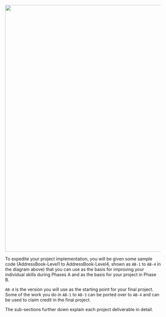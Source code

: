 
[<img src="{{baseUrl}}/handbook/images/timeline.png" width="800px">](images/timeline.png)

To expedite your project implementation, you will be given some sample code (AddressBook-Level1 to AddressBook-Level4, shown as `AB-1` to `AB-4` in the diagram above) that you can use as the basis for improving your individual skills during Phases A and as the basis for your project in Phase B.

`AB-4` is the version you will use as the starting point for your final project. Some of the work you do in `AB-1` to `AB-3` can be ported over to `AB-4` and can be used to claim credit in the final project. 

The sub-sections further down explain each project deliverable in detail.
